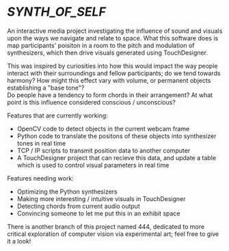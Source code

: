 # *SYNTH_OF_SELF*

An interactive media project investigating the influence of sound and visuals upon the ways we navigate and relate to space.
What this software does is map participants' poisiton in a room to the pitch and modulation of synthesizers, which then drive visuals generated using TouchDesigner.   


This was inspired by curiosities into how this would impact the way people interact with their surroundings and fellow participants; do we tend towards harmony? How might this effect vary with volume, or permanent objects establishing a "base tone"?  
Do people have a tendency to form chords in their arrangement? At what point is this influence considered conscious / unconscious?

Features that are currently working:  
- OpenCV code to detect objects in the current webcam frame  
- Python code to translate the positons of these objects into synthesizer tones in real time  
- TCP / IP scripts to transmit position data to another computer  
- A TouchDesigner project that can recieve this data, and update a table which is used to control visual parameters in real time  

Features needing work:  
- Optimizing the Python synthesizers  
- Making more interesting / intuitive visuals in TouchDesigner  
- Detecting chords from current audio output  
- Convincing someone to let me put this in an exhibit space   

There is another branch of this project named 444, dedicated to more critical exploration of computer vision via experimental art; feel free to give it a look!

